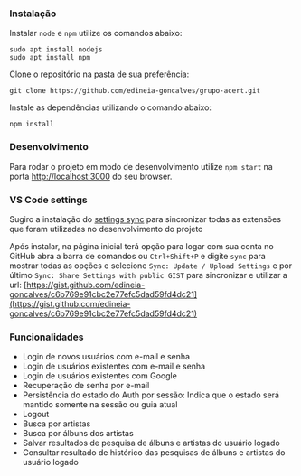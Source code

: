 ### Instalação

Instalar `node` e `npm` utilize os comandos abaixo:
```
sudo apt install nodejs 
sudo apt install npm
```
Clone o repositório na pasta de sua preferência:
```
git clone https://github.com/edineia-goncalves/grupo-acert.git
```
Instale as dependências utilizando o comando abaixo:
```
npm install
``` 
### Desenvolvimento

Para rodar o projeto em modo de desenvolvimento utilize `npm start` na porta [http://localhost:3000](http://localhost:3000) do seu browser.

### VS Code settings

Sugiro a instalação do [settings sync](https://marketplace.visualstudio.com/items?itemName=Shan.code-settings-sync) para sincronizar todas as extensões que foram utilizadas no desenvolvimento do projeto

Após instalar, na página inicial terá opção para logar com sua conta no GitHub abra a barra de comandos ou
` Ctrl+Shift+P ` e  digite ` sync ` para mostrar todas as opções e selecione 
` Sync: Update / Upload Settings ` e por último ` Sync: Share Settings with public GIST ` para sincronizar e utilizar a url: 
[https://gist.github.com/edineia-goncalves/c6b769e91cbc2e77efc5dad59fd4dc21](https://gist.github.com/edineia-goncalves/c6b769e91cbc2e77efc5dad59fd4dc21)

### Funcionalidades

- Login de novos usuários com e-mail e senha
- Login de usuários existentes com e-mail e senha
- Login de usuários existentes com Google
- Recuperação de senha por e-mail
- Persistência do estado do Auth  por sessão: Indica que o estado será mantido somente na sessão ou guia atual
- Logout
- Busca por artistas
- Busca por álbuns dos artistas
- Salvar resultados de pesquisa de álbuns e artistas do usuário logado
- Consultar resultado de histórico das pesquisas de álbuns e artistas do usuário logado
